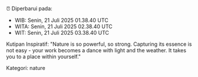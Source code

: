 ⏰ Diperbarui pada:
- WIB: Senin, 21 Juli 2025 01.38.40 UTC
- WITA: Senin, 21 Juli 2025 02.38.40 UTC
- WIT: Senin, 21 Juli 2025 03.38.40 UTC

Kutipan Inspiratif:
"Nature is so powerful, so strong. Capturing its essence is not easy - your work becomes a dance with light and the weather. It takes you to a place within yourself."


Kategori: nature


